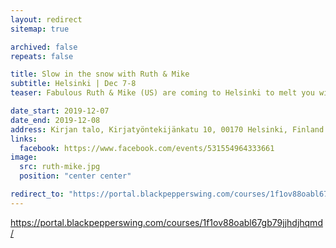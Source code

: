 ```yaml
---
layout: redirect
sitemap: true

archived: false
repeats: false

title: Slow in the snow with Ruth & Mike
subtitle: Helsinki | Dec 7-8
teaser: Fabulous Ruth & Mike (US) are coming to Helsinki to melt you with their tender slow dancing. A progressive palette of workshops relevant to blues and swing dancers looking for the ultimate slow down.

date_start: 2019-12-07
date_end: 2019-12-08
address: Kirjan talo, Kirjatyöntekijänkatu 10, 00170 Helsinki, Finland
links:
  facebook: https://www.facebook.com/events/531554964333661
image:
  src: ruth-mike.jpg
  position: "center center"

redirect_to: "https://portal.blackpepperswing.com/courses/1f1ov88oabl67gb79jjhdjhqmd/"
---
```


https://portal.blackpepperswing.com/courses/1f1ov88oabl67gb79jjhdjhqmd/
